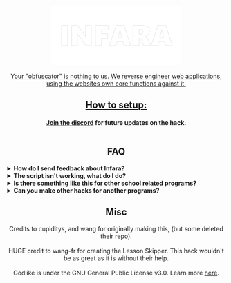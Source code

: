 </p>
<p align="center">
<a href="https://infara-security.github.io/website/">
    <img alt="Infara Security" src="https://github.com/Infara-Security/.github/blob/main/profile/infara-small.png">
</p>

<p align="center">
Your "obfuscator" is nothing to us.
We reverse engineer web applications, using the websites own core functions against it. </p>

<h2 align="center">How to setup:</h2>
<h4 align="center">Join the <a href="https://discord.gg/plu">discord</a> for future updates on the hack.<br><br>

<h2 align="center">FAQ</h2>
<details>
  	<summary><b>How do I send feedback about Infara?</b></summary>

  You can make an issue on the Github repository or leave a comment on our Discord server (listed at the top of this page). But please, be sure to check the rest of the FAQ before bringing up an issue.
  </details>

  <details>
  	<summary><b>The script isn't working, what do I do?</b></summary>

  It may be that you have an old version (which is very common), or that you simply followed the wrong steps (i.e not putting a colon after javascript in the bookmarklet or just copied the code wrong. Make sure to check your code!). Always check either of these two options before complaining. Worst case scenario, it might be that the script has been patched, but it's not likely to happen for a while. If so, we will try to fix it as fast as possible so please be patient if ever happens.
  </details>

  <details>
  	<summary><b>Is there something like this for other school related programs?</b></summary>

  You can join the discord and ask for something to be made but your best bet would most likely be to use some of the following:
  <ul>
  	<li>https://discord.gg/qu9KB4BCZz (Savvas Realize)</li>
  	<li>https://discord.gg/4STDwzYUXb (Deltamath)</li>
  	<li>https://discord.gg/4STDwzYUXb (Ed-Learning)</li>
  	<li>https://photomath.com/ (Math related)</li>
  </ul>
  </details>

<details>
  <summary><b>Can you make other hacks for another programs?</b></summary>

We could but really our main focus is i-Ready exploits. There is plenty of exploits on GitHub, just check before asking. You can ask & we will keep it as an suggestion.
</details>

<h2 align="center">Misc</h2>

<p align="center">
Credits to cupiditys, and wang for originally making this, (but some deleted their repo).<br><br>
HUGE credit to wang-fr for creating the Lesson Skipper. This hack wouldn't be as great as it is without their help.<br><br>
Godlike is under the GNU General Public License v3.0. Learn more <a href="https://github.com/notplu/Nullify/blob/main/LICENSE">here</a>.</p>
